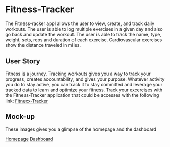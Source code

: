 # Fitness-Tracker
 The Fitness-racker appl allows the user to view, create, and track daily workouts. The user is able to log multiple exercises in a given day and also go back and update the workout. The user is able to track the name, type, weight, sets, reps and duration of each exercise. Cardiovascular exercises show the distance traveled in miles.
 ## User Story
Fitness is a journey. Tracking workouts gives you a way to track your progress, creates accountability, and gives your purpose. Whatever activity you do to stay active, you can track it to stay committed and leverage your tracked data to learn and optimize your fitness. Track your excercises with the Fitness-Tracker application that could be accesses with the following link:
[Fitnexx-Tracker](https://openweathermap.org/api) 

## Mock-up
These images gives you a glimpse of the homepage and the dashboard

[Homepage]() 
[Dashboard]() 

